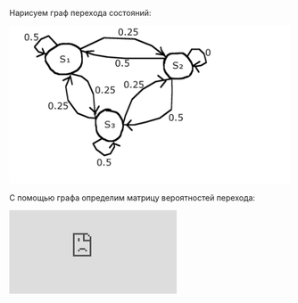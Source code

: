 Нарисуем граф перехода состояний:

![граф](https://github.com/levant47/ModSExam/blob/master/resources/solution_3.png)

С помощью графа определим матрицу вероятностей перехода:

![матрица](https://latex.codecogs.com/gif.latex?P%20%3D%20%5Cbegin%7Bpmatrix%7D%200.5%20%26%200.25%20%26%200.25%20%5C%5C%200.5%20%26%200%20%26%200.5%20%5C%5C%200.25%20%26%200.25%20%26%200.5%20%5Cend%7Bpmatrix%7D)

